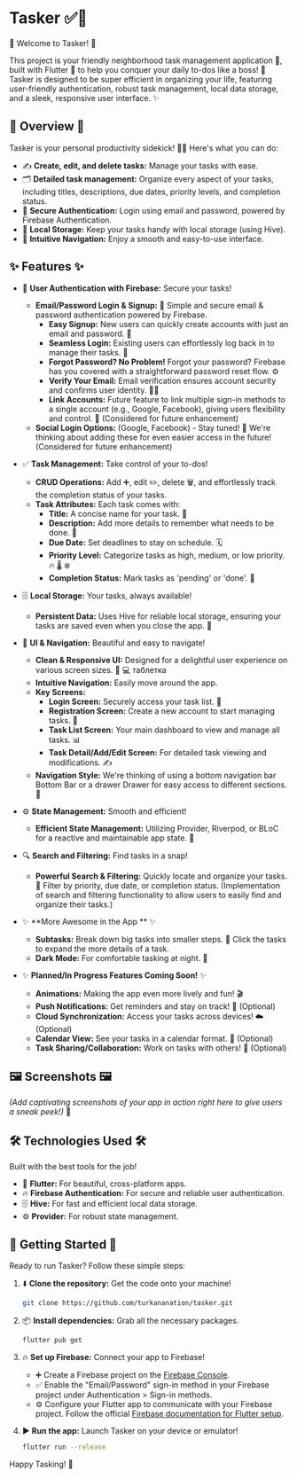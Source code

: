 # Tasker ✅🚀

👋 Welcome to Tasker\! 👋

This project is your friendly neighborhood task management application 📝, built with Flutter 💙 to help you conquer your daily to-dos like a boss\! 💪  Tasker is designed to be super efficient in organizing your life, featuring user-friendly authentication, robust task management, local data storage, and a sleek, responsive user interface. ✨

## 🌟 Overview 🌟

Tasker is your personal productivity sidekick\! 🦸‍♀️ Here's what you can do:

* ✍️ **Create, edit, and delete tasks:**  Manage your tasks with ease.
* 🗂️ **Detailed task management:**  Organize every aspect of your tasks, including titles, descriptions, due dates, priority levels, and completion status.
* 🔐 **Secure Authentication:**  Login using email and password, powered by Firebase Authentication.
* 💾 **Local Storage:** Keep your tasks handy with local storage (using Hive).
* 📱 **Intuitive Navigation:**  Enjoy a smooth and easy-to-use interface.

## ✨ Features ✨

* 🔐 **User Authentication with Firebase:** Secure your tasks\!

    * **Email/Password Login & Signup:** 📧 Simple and secure email & password authentication powered by Firebase.
        * **Easy Signup:**  New users can quickly create accounts with just an email and password. 🚀
        * **Seamless Login:** Existing users can effortlessly log back in to manage their tasks. 🔑
        * **Forgot Password? No Problem\!** Forgot your password?  Firebase has you covered with a straightforward password reset flow. ⚙️
        * **Verify Your Email:**  Email verification ensures account security and confirms user identity. 📧✅
        * **Link Accounts:**  Future feature to link multiple sign-in methods to a single account (e.g., Google, Facebook), giving users flexibility and control. 🔗 (Considered for future enhancement)
    * **Social Login Options:** (Google, Facebook) -  Stay tuned\! 🤩 We're thinking about adding these for even easier access in the future\! (Considered for future enhancement)

* ✅ **Task Management:** Take control of your to-dos\!

    * **CRUD Operations:** Add ➕, edit ✏️, delete 🗑️, and effortlessly track the completion status of your tasks.
    * **Task Attributes:** Each task comes with:
        * **Title:**  A concise name for your task. 📌
        * **Description:** Add more details to remember what needs to be done. 📝
        * **Due Date:** Set deadlines to stay on schedule. 🗓️
        * **Priority Level:**  Categorize tasks as high, medium, or low priority. 🔥 🌡️ ❄️
        * **Completion Status:**  Mark tasks as 'pending' or 'done'. 🚦

* 🗄️ **Local Storage:** Your tasks, always available\!

    * **Persistent Data:** Uses Hive for reliable local storage, ensuring your tasks are saved even when you close the app. 💾

* 🎨 **UI & Navigation:** Beautiful and easy to navigate\!

    * **Clean & Responsive UI:**  Designed for a delightful user experience on various screen sizes. 📱 💻  таблетка
    * **Intuitive Navigation:**  Easily move around the app.
    * **Key Screens:**
        * **Login Screen:** Securely access your task list. 🔑
        * **Registration Screen:**  Create a new account to start managing tasks. 🚀
        * **Task List Screen:**  Your main dashboard to view and manage all tasks. 📊
        * **Task Detail/Add/Edit Screen:**  For detailed task viewing and modifications. ✍️
    * **Navigation Style:** We're thinking of using a bottom navigation bar Bottom Bar or a drawer Drawer for easy access to different sections. 🧭

* ⚙️ **State Management:**  Smooth and efficient\!

    * **Efficient State Management:**  Utilizing Provider, Riverpod, or BLoC for a reactive and maintainable app state. 🔄

* 🔍 **Search and Filtering:** Find tasks in a snap\!

    * **Powerful Search & Filtering:**  Quickly locate and organize your tasks. 🔎  Filter by priority, due date, or completion status. (Implementation of search and filtering functionality to allow users to easily find and organize their tasks.)

* ✨ **More Awesome in the App ** ✨

    * **Subtasks:** Break down big tasks into smaller steps. 🧩 Click the tasks to expand the more details of a task.
    * **Dark Mode:** For comfortable tasking at night. 🌙

* ✨ **Planned/In Progress Features Coming Soon\!** ✨

    * **Animations:**  Making the app even more lively and fun\! 🎬
    * **Push Notifications:**  Get reminders and stay on track\! 🔔 (Optional)
    * **Cloud Synchronization:** Access your tasks across devices\! ☁️ (Optional)
    * **Calendar View:** See your tasks in a calendar format. 📅 (Optional)
    * **Task Sharing/Collaboration:** Work on tasks with others\! 🤝 (Optional)

## 🖼️ Screenshots 🖼️

*(Add captivating screenshots of your app in action right here to give users a sneak peek\!)* 📸

## 🛠️ Technologies Used 🛠️

Built with the best tools for the job\!

* 💙 **Flutter:** For beautiful, cross-platform apps.
* 🔥 **Firebase Authentication:** For secure and reliable user authentication.
* 🗄️ **Hive:** For fast and efficient local data storage.
* ⚙️ **Provider:** For robust state management.

## 🚀 Getting Started 🚀

Ready to run Tasker? Follow these simple steps:

1.  ⬇️ **Clone the repository:** Get the code onto your machine\!

    ```bash
    git clone https://github.com/turkananation/tasker.git
    ```

2.  📦 **Install dependencies:** Grab all the necessary packages.

    ```bash
    flutter pub get
    ```

3.  🔥 **Set up Firebase:** Connect your app to Firebase\!

    * ➕ Create a Firebase project on the [Firebase Console](https://www.google.com/url?sa=E&source=gmail&q=https://console.firebase.google.com/).
    * ✅ Enable the "Email/Password" sign-in method in your Firebase project under Authentication \> Sign-in methods.
    * ⚙️ Configure your Flutter app to communicate with your Firebase project. Follow the official [Firebase documentation for Flutter setup](https://www.google.com/url?sa=E&source=gmail&q=https://firebase.google.com/docs/flutter/setup).

4.  ▶️ **Run the app:** Launch Tasker on your device or emulator\!

    ```bash
    flutter run --release
    ```

Happy Tasking\! 🎉